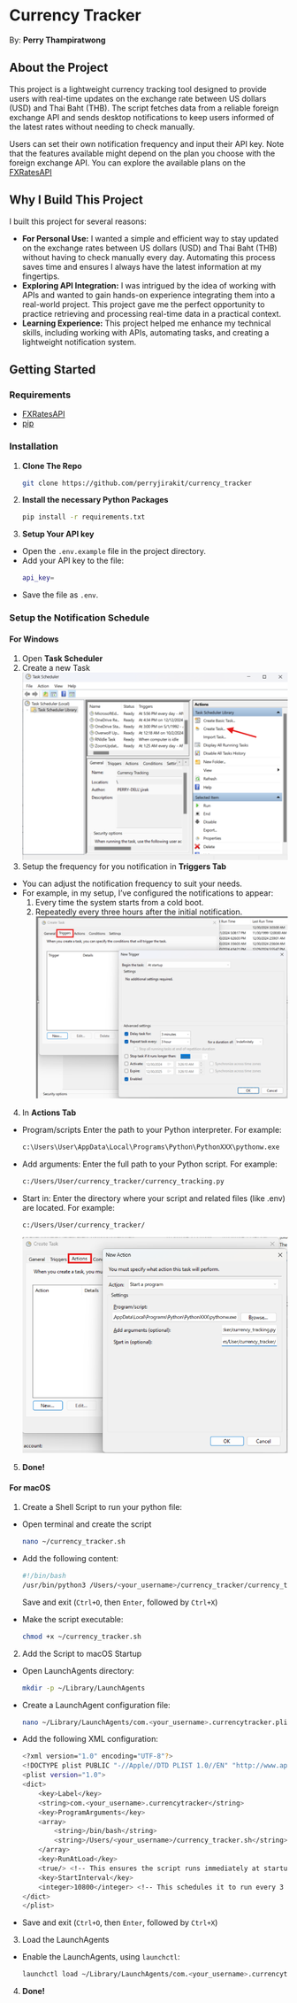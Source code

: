 # Currency Tracker

By: **Perry Thampiratwong**

## About the Project

This project is a lightweight currency tracking tool designed to provide users with real-time updates on the exchange rate between US dollars (USD) and Thai Baht (THB). The script fetches data from a reliable foreign exchange API and sends desktop notifications to keep users informed of the latest rates without needing to check manually.

Users can set their own notification frequency and input their API key. Note that the features available might depend on the plan you choose with the foreign exchange API. You can explore the available plans on the [FXRatesAPI](https://fxratesapi.com/pricing)

## Why I Build This Project

I built this project for several reasons:

- **For Personal Use:**
  I wanted a simple and efficient way to stay updated on the exchange rates between US dollars (USD) and Thai Baht (THB) without having to check manually every day. Automating this process saves time and ensures I always have the latest information at my fingertips.
- **Exploring API Integration:**
  I was intrigued by the idea of working with APIs and wanted to gain hands-on experience integrating them into a real-world project. This project gave me the perfect opportunity to practice retrieving and processing real-time data in a practical context.
- **Learning Experience:**
  This project helped me enhance my technical skills, including working with APIs, automating tasks, and creating a lightweight notification system.

## Getting Started

### Requirements

- [FXRatesAPI](https://fxratesapi.com/)
- [pip](https://pypi.org/project/pip/)

### Installation

1. **Clone The Repo**

   ```sh
   git clone https://github.com/perryjirakit/currency_tracker
   ```
2. **Install the necessary Python Packages**

   ```sh
   pip install -r requirements.txt
   ```
3. **Setup Your API key**

- Open the `.env.example` file in the project directory.
- Add your API key to the file:
  ```sh
  api_key=
  ```
- Save the file as `.env`.

### Setup the Notification Schedule

#### For Windows

1. Open **Task Scheduler**
2. Create a new Task
   ![Create Task](https://github.com/perryjirakit/currency_tracker/blob/main/images/Create%20Task.png?raw=true)
3. Setup the frequency for you notification in **Triggers Tab**

- You can adjust the notification frequency to suit your needs.
- For example, in my setup, I’ve configured the notifications to appear:
  1. Every time the system starts from a cold boot.
  2. Repeatedly every three hours after the initial notification.
     ![New Triggers](https://github.com/perryjirakit/currency_tracker/blob/main/images/New%20Triggers.png?raw=true)

4. In **Actions Tab**

- Program/scripts
  Enter the path to your Python interpreter. For example:

  ```sh
  c:\Users\User\AppData\Local\Programs\Python\PythonXXX\pythonw.exe
  ```
- Add arguments:
  Enter the full path to your Python script. For example:

  ```sh
  c:/Users/User/currency_tracker/currency_tracking.py
  ```
- Start in:
  Enter the directory where your script and related files (like .env) are located. For example:

  ```sh
  c:/Users/User/currency_tracker/
  ```

  ![New Action](https://github.com/perryjirakit/currency_tracker/blob/main/images/New%20Action.png?raw=true)

5. **Done!**

#### For macOS

1. Create a Shell Script to run your python file:

- Open terminal and create the script

  ```sh
  nano ~/currency_tracker.sh
  ```
- Add the following content:

  ```sh
  #!/bin/bash
  /usr/bin/python3 /Users/<your_username>/currency_tracker/currency_tracking.py >> ~/currency_tracker.log 2>&1
  ```

  Save and exit (`Ctrl+O`, then `Enter`, followed by `Ctrl+X`)
- Make the script executable:

  ```sh
  chmod +x ~/currency_tracker.sh
  ```

2. Add the Script to macOS Startup

- Open LaunchAgents directory:
  ```sh
  mkdir -p ~/Library/LaunchAgents
  ```
- Create a LaunchAgent configuration file:
  ```sh
  nano ~/Library/LaunchAgents/com.<your_username>.currencytracker.plist
  ```
- Add the following XML configuration:
  ```sh
  <?xml version="1.0" encoding="UTF-8"?>
  <!DOCTYPE plist PUBLIC "-//Apple//DTD PLIST 1.0//EN" "http://www.apple.com/DTDs/PropertyList-1.0.dtd">
  <plist version="1.0">
  <dict>
      <key>Label</key>
      <string>com.<your_username>.currencytracker</string>
      <key>ProgramArguments</key>
      <array>
          <string>/bin/bash</string>
          <string>/Users/<your_username>/currency_tracker.sh</string>
      </array>
      <key>RunAtLoad</key>
      <true/> <!-- This ensures the script runs immediately at startup -->
      <key>StartInterval</key>
      <integer>10800</integer> <!-- This schedules it to run every 3 hours -->
  </dict>
  </plist>
  ```
- Save and exit (`Ctrl+O`, then `Enter`, followed by `Ctrl+X`)

3. Load the LaunchAgents

- Enable the LaunchAgents, using `launchctl`:
  ```sh
  launchctl load ~/Library/LaunchAgents/com.<your_username>.currencytracker.plist
  ```

4. **Done!**
